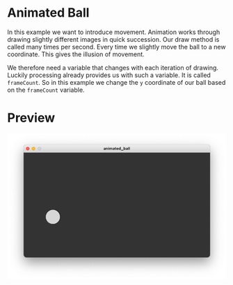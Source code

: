 # Animated Ball

In this example we want to introduce movement. Animation works through drawing slightly different images in quick succession. Our draw method is called many
times per second. Every time we slightly move the ball to a new coordinate. This gives the illusion of movement.

We therefore need a variable that changes with each iteration of drawing. Luckily processing
already provides us with such a variable. It is called `frameCount`. So in this example
we change the `y` coordinate of our ball based on the `frameCount` variable.

# Preview

![Preview of animated ball](./animated_ball.png)